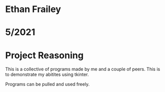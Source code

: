 # Ethan Frailey
# 5/2021
# Project Reasoning

This is a collective of programs made by me and a couple of peers. This is to demonstrate my abitites using tkinter. 

Programs can be pulled and used freely. 

